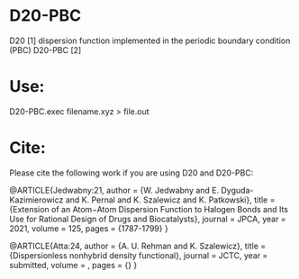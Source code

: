 # D20-PBC
D20 [1] dispersion function implemented in the periodic boundary condition (PBC) D20-PBC [2]
# Use:
D20-PBC.exec filename.xyz > file.out
# Cite:
Please cite the following work if you are using D20 and D20-PBC:

@ARTICLE{Jedwabny:21,
  author = {W. Jedwabny and E. Dyguda-Kazimierowicz and K. Pernal and K. Szalewicz and K. Patkowski},
  title = {Extension of an Atom−Atom Dispersion Function to Halogen Bonds and Its Use for Rational Design 
  of Drugs and Biocatalysts},
  journal = JPCA,
  year = 2021,
  volume = 125,
  pages = {1787-1799}
}

@ARTICLE{Atta:24,
  author = {A. U. Rehman and K. Szalewicz},
  title = {Dispersionless nonhybrid density functional},
  journal = JCTC,
  year = submitted,
  volume = ,
  pages = {}
}
